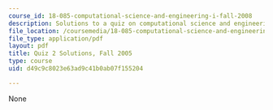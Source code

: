 ```yaml
---
course_id: 18-085-computational-science-and-engineering-i-fall-2008
description: Solutions to a quiz on computational science and engineering.
file_location: /coursemedia/18-085-computational-science-and-engineering-i-fall-2008/d49c9c8023e63ad9c41b0ab07f155204_q2sols18085f05.pdf
file_type: application/pdf
layout: pdf
title: Quiz 2 Solutions, Fall 2005
type: course
uid: d49c9c8023e63ad9c41b0ab07f155204

---
```

None